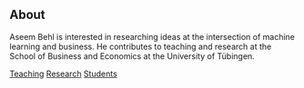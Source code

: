 ## About

Aseem Behl is interested in researching ideas at the intersection of machine learning and business. He contributes to teaching and research at the School of Business and Economics at the University of Tübingen.

[Teaching](./teaching.html)
[Research](./research.html)
[Students](./students.html)

